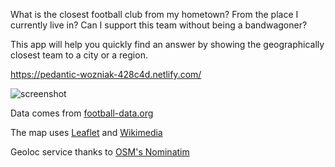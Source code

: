 What is the closest football club from my hometown? From the place I currently live in? Can I support this team without being a bandwagoner?
      
This app will help you quickly find an answer by showing the geographically closest team to a city or a region.

https://pedantic-wozniak-428c4d.netlify.com/

![screenshot](https://i.ibb.co/BrfNG6N/Index.png)

    
Data comes from <a href="https://www.football-data.org">football-data.org</a>
      
The map uses <a href="https://leafletjs.com">Leaflet</a> and <a href="https://foundation.wikimedia.org/wiki/Maps_Terms_of_Use">Wikimedia</a>
      
Geoloc service thanks to <a href="https://wiki.openstreetmap.org/wiki/Nominatim">OSM's Nominatim</a>
